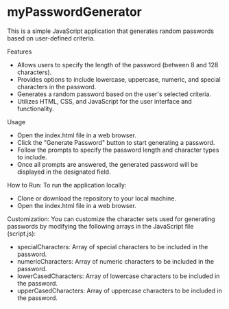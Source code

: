 # myPasswordGenerator

This is a simple JavaScript application that generates random passwords based on user-defined criteria.

Features
- Allows users to specify the length of the password (between 8 and 128 characters).
- Provides options to include lowercase, uppercase, numeric, and special characters in the password.
- Generates a random password based on the user's selected criteria.
- Utilizes HTML, CSS, and JavaScript for the user interface and functionality.

Usage

- Open the index.html file in a web browser.
- Click the "Generate Password" button to start generating a password.
- Follow the prompts to specify the password length and character types to include.
- Once all prompts are answered, the generated password will be displayed in the designated field.

How to Run:
To run the application locally:

- Clone or download the repository to your local machine.
- Open the index.html file in a web browser.

Customization:
You can customize the character sets used for generating passwords by modifying the following arrays in the JavaScript file (script.js):

- specialCharacters: Array of special characters to be included in the password.
- numericCharacters: Array of numeric characters to be included in the password.
- lowerCasedCharacters: Array of lowercase characters to be included in the password.
- upperCasedCharacters: Array of uppercase characters to be included in the password.